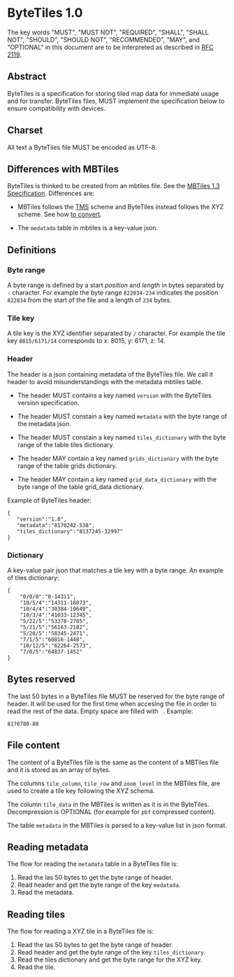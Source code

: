 # ByteTiles 1.0

The key words "MUST", "MUST NOT", "REQUIRED", "SHALL", "SHALL NOT",
"SHOULD", "SHOULD NOT", "RECOMMENDED", "MAY", and "OPTIONAL" in
this document are to be interpreted as described in [RFC 2119](https://www.ietf.org/rfc/rfc2119.txt).

## Abstract

ByteTiles is a specification for storing tiled map data for immediate usage and for transfer.
ByteTiles files, MUST implement the specification below to ensure compatibility with devices.

## Charset

All text a ByteTiles file MUST be encoded as UTF-8.

## Differences with MBTiles

ByteTiles is thinked to be created from an mbtiles file. See the [MBTiles 1.3 Specification](https://github.com/mapbox/mbtiles-spec/blob/master/1.3/spec.md). Differences are:

* MBTiles follows the [TMS](https://wiki.osgeo.org/wiki/Tile_Map_Service_Specification) scheme and ByteTiles instead
follows the XYZ scheme. See how [to convert](https://gist.github.com/tmcw/4954720).

* The `medatada` table in mbtiles is a key-value json.

## Definitions

### Byte range

A byte range is defined by a start *position* and *length* in bytes separated by `-` character. 
For example the byte range `822834-234` indicates the position `822834` from the start of the file and a
length of `234` bytes.

### Tile key

A tile key is the XYZ identifier separated by `/` character. 
For example the tile key `8015/6171/14` corresponds to x: 8015, y: 6171, z: 14.

### Header

The header is a json containing metadata of the ByteTiles file. We call it header to avoid misunderstandings with the metadata mbtiles table.

* The header MUST contains a key named `version` with the ByteTiles version specification.

* The header MUST constain a key named `metadata` with the byte range of the metadata json.

* The header MUST constain a key named `tiles_dictionary` with the byte range of the table tiles dictionary.

* The header MAY contain a key named `grids_dictionary` with the byte range of the table grids dictionary.

* The header MAY contain a key named `grid_data_dictionary` with the byte range of the table grid_data dictionary.

Example of ByteTiles header:

```
{
   "version":"1.0",
   "metadata":"8170242-538",
   "tiles_dictionary":"8137245-32997"
}
```

### Dictionary

A key-value pair json that matches a tile key with a byte range. An example of tiles dictionary:

```
{
    "0/0/0":"0-14311",
    "10/5/4":"14311-16073",
    "10/4/4":"30384-10649",
    "10/3/4":"41033-12345",
    "5/22/5":"53378-2785",
    "5/21/5":"56163-2182",
    "5/20/5":"58345-2471",
    "7/1/5":"60816-1448",
    "10/12/5":"62264-2573",
    "7/0/5":"64837-1452"
}

```

## Bytes reserved

The last 50 bytes in a ByteTiles file MUST be reserved for the byte range of header. It will be used for the first time 
when accesing the file in order to read the rest of the data. Empty space are filled with ` `. Example:

```
8170780-80                                        
```

## File content

The content of a ByteTiles file is the same as the content of a MBTiles file and it is stored as an array of bytes.

The columns `tile_column`, `tile_row` and `zoom_level` in the MBTiles file, are used to create a tile key following the XYZ schema.

The column `tile_data` in the MBTiles is written as it is in the ByteTiles. Decompression is OPTIONAL (for example for `pbf` compressed content).

The table `metadata` in the MBTiles is parsed to a key-value list in json format.

## Reading metadata

The flow for reading the `metadata` table in a ByteTiles file is:

1. Read the las 50 bytes to get the byte range of header.
2. Read header and get the byte range of the key `medatada`.
3. Read the metadata.

## Reading tiles

The flow for reading a XYZ tile in a ByteTiles file is:

1. Read the las 50 bytes to get the byte range of header.
2. Read header and get the byte range of the key `tiles_dictionary`.
3. Read the tiles dictionary and get the byte range for the XYZ key. 
4. Read the tile.

